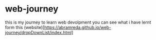 # web-journey


this is my journey to learn web devolpment you can see what i have lernt form this (website)[https://abramreda.github.io/web-journey/dropDownList/index.html]
